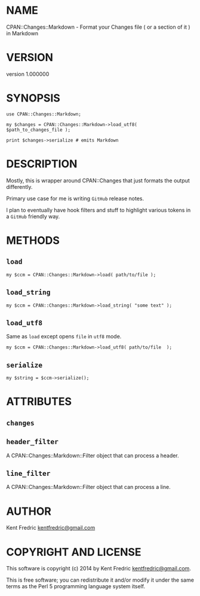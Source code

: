 # NAME

CPAN::Changes::Markdown - Format your Changes file ( or a section of it ) in Markdown

# VERSION

version 1.000000

# SYNOPSIS

    use CPAN::Changes::Markdown;

    my $changes = CPAN::Changes::Markdown->load_utf8( $path_to_changes_file );

    print $changes->serialize # emits Markdown

# DESCRIPTION

Mostly, this is wrapper around CPAN::Changes that just formats the output differently.

Primary use case for me is writing `GitHub` release notes.

I plan to eventually have hook filters and stuff to highlight various tokens in a `GitHub` friendly way.

# METHODS

## `load`

    my $ccm = CPAN::Changes::Markdown->load( path/to/file );

## `load_string`

    my $ccm = CPAN::Changes::Markdown->load_string( "some text" );

## `load_utf8`

Same as `load` except opens `file` in `utf8` mode.

    my $ccm = CPAN::Changes::Markdown->load_utf8( path/to/file  );

## `serialize`

    my $string = $ccm->serialize();

# ATTRIBUTES

## `changes`

## `header_filter`

A CPAN::Changes::Markdown::Filter object that can process a header.

## `line_filter`

A CPAN::Changes::Markdown::Filter object that can process a line.

# AUTHOR

Kent Fredric <kentfredric@gmail.com>

# COPYRIGHT AND LICENSE

This software is copyright (c) 2014 by Kent Fredric <kentfredric@gmail.com>.

This is free software; you can redistribute it and/or modify it under
the same terms as the Perl 5 programming language system itself.
